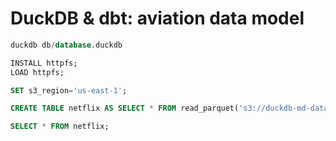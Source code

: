 # DuckDB & dbt: aviation data model

```sql
duckdb db/database.duckdb

INSTALL httpfs;
LOAD httpfs;

SET s3_region='us-east-1';

CREATE TABLE netflix AS SELECT * FROM read_parquet('s3://duckdb-md-dataset-121/netflix_daily_top_10.parquet');

SELECT * FROM netflix;
```
